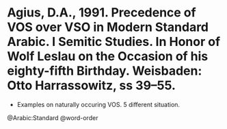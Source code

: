 # Agius, D.A., 1991. Precedence of VOS over VSO in Modern Standard Arabic. I Semitic Studies. In Honor of Wolf Leslau on the Occasion of his eighty-fifth Birthday. Weisbaden: Otto Harrassowitz, ss 39–55.

- Examples on naturally occuring VOS. 5 different situation.

@Arabic:Standard
@word-order
